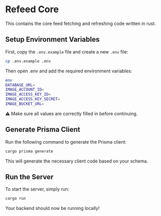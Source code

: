 # Refeed Core

This contains the core feed fetching and refreshing code written in rust.

## Setup Environment Variables

First, copy the `.env.example` file and create a new `.env` file:

```bash
cp .env.example .env
```

Then open .env and add the required environment variables:

```bash
env
DATABASE_URL=
IMAGE_ACCOUNT_ID=
IMAGE_ACCESS_KEY_ID=
IMAGE_ACCESS_KEY_SECRET=
IMAGE_BUCKET_URL=
```

⚠️ Make sure all values are correctly filled in before continuing.

## Generate Prisma Client

Run the following command to generate the Prisma client:

```bash
cargo prisma generate
```

This will generate the necessary client code based on your schema.

## Run the Server

To start the server, simply run:

```bash
cargo run
```

Your backend should now be running locally!

